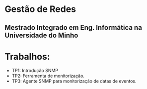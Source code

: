 # Gestão de Redes

## Mestrado Integrado em Eng. Informática na Universidade do Minho

# Trabalhos:

- TP1: Introdução SNMP
- TP2: Ferramenta de monitorização.
- TP3: Agente SNMP para monitorização de datas de eventos.
